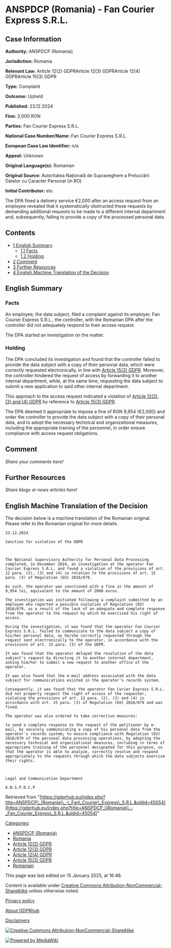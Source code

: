 # ANSPDCP (Romania) - Fan Courier Express S.R.L.

## Case Information

**Authority:** ANSPDCP (Romania)

**Jurisdiction:** Romania

**Relevant Law:** Article 12(2) GDPRArticle 12(3) GDPRArticle 12(4) GDPRArticle 15(3) GDPR

**Type:** Complaint

**Outcome:** Upheld

**Published:** 23.12.2024

**Fine:** 2,000 RON

**Parties:** Fan Courier Express S.R.L.

**National Case Number/Name:** Fan Courier Express S.R.L.

**European Case Law Identifier:** n/a

**Appeal:** Unknown

**Original Language(s):** Romanian

**Original Source:** Autoritatea Naţională de Supraveghere a Prelucrării Datelor cu Caracter Personal (in RO)

**Initial Contributor:** elu

The DPA fined a delivery service €2,000 after an access request from an employee revealed that it systematically obstructed these requests by demanding additional requests to be made to a different internal department and, subsequently, failing to provide a copy of the processed personal data.

## Contents

*   [1 English Summary](#English_Summary)
    *   [1.1 Facts](#Facts)
    *   [1.2 Holding](#Holding)
*   [2 Comment](#Comment)
*   [3 Further Resources](#Further_Resources)
*   [4 English Machine Translation of the Decision](#English_Machine_Translation_of_the_Decision)

## English Summary

### Facts

An employee, the data subject, filed a complaint against its employer, Fan Courier Express S.R.L., the controller, with the Romanian DPA after the controller did not adequately respond to their access request.

The DPA started an investigation on the matter.

### Holding

The DPA concluded its investigation and found that the controller failed to provide the data subject with a copy of their personal data, which were correctly requested electronically, in line with [Article 15(3) GDPR](/index.php?title=Article_15_GDPR#3 "Article 15 GDPR"). Moreover, the controller hindered the request of access by forwarding it to another internal department, while, at the same time, requesting the data subject to submit a new application to said other internal department.

This approach to the access request indicated a violation of [Article 12(2), (3) and (4) GDPR](/index.php?title=Article_12_GDPR "Article 12 GDPR") by reference to [Article 15(3) GDPR](/index.php?title=Article_15_GDPR#3 "Article 15 GDPR").

The DPA deemed it appropriate to impose a fine of RON 9,954 (€2,000) and order the controller to provide the data subject with a copy of their personal data, and to adopt the necessary technical and organizational measures, including the appropriate training of the personnel, in order ensure compliance with access request obligations.

## Comment

_Share your comments here!_

## Further Resources

_Share blogs or news articles here!_

## English Machine Translation of the Decision

The decision below is a machine translation of the Romanian original. Please refer to the Romanian original for more details.

```
23.12.2024

Sanction for violation of the GDPR

 

The National Supervisory Authority for Personal Data Processing completed, in December 2024, an investigation at the operator Fan Courier Express S.R.L. and found a violation of the provisions of art. 12 para. (2), (3) and (4) in relation to the provisions of art. 15 para. (3) of Regulation (EU) 2016/679.

As such, the operator was sanctioned with a fine in the amount of 9,954 lei, equivalent to the amount of 2000 euros.

The investigation was initiated following a complaint submitted by an employee who reported a possible violation of Regulation (EU) 2016/679, as a result of the lack of an adequate and complete response from the operator to the request by which he exercised his right of access.  

During the investigation, it was found that the operator Fan Courier Express S.R.L. failed to communicate to the data subject a copy of his/her personal data, as he/she correctly requested through the request sent electronically to the operator, in accordance with the provisions of art. 15 para. (3) of the GDPR.

It was found that the operator delayed the resolution of the data subject's request by directing it to another internal department, asking him/her to submit a new request to another office of the operator.

It was also found that the e-mail address associated with the data subject for communications existed in the operator's records system.

Consequently, it was found that the operator Fan Curier Express S.R.L. did not properly respect the right of access of the requester, violating the provisions of art. 12 para. (2), (3) and (4) in accordance with art. 15 para. (3) of Regulation (EU) 2016/679 and was fined.

The operator was also ordered to take corrective measures:

to send a complete response to the request of the petitioner by e-mail, by securely communicating a copy of his personal data from the operator's records system; to ensure compliance with Regulation (EU) 2016/679 of the personal data processing operations, by adopting the necessary technical and organizational measures, including in terms of appropriate training of the personnel designated for this purpose, so that the operator is able to analyze, correctly resolve and respond appropriately to the requests through which the data subjects exercise their rights.

 

Legal and Communication Department    

A.N.S.P.D.C.P

```

Retrieved from "[https://gdprhub.eu/index.php?title=ANSPDCP\_(Romania)\_-\_Fan\_Courier\_Express\_S.R.L.&oldid=45054](https://gdprhub.eu/index.php?title=ANSPDCP_\(Romania\)_-_Fan_Courier_Express_S.R.L.&oldid=45054)"

[Categories](/index.php?title=Special:Categories "Special:Categories"):

*   [ANSPDCP (Romania)](/index.php?title=Category:ANSPDCP_\(Romania\) "Category:ANSPDCP (Romania)")
*   [Romania](/index.php?title=Category:Romania "Category:Romania")
*   [Article 12(2) GDPR](/index.php?title=Category:Article_12\(2\)_GDPR "Category:Article 12(2) GDPR")
*   [Article 12(3) GDPR](/index.php?title=Category:Article_12\(3\)_GDPR "Category:Article 12(3) GDPR")
*   [Article 12(4) GDPR](/index.php?title=Category:Article_12\(4\)_GDPR "Category:Article 12(4) GDPR")
*   [Article 15(3) GDPR](/index.php?title=Category:Article_15\(3\)_GDPR "Category:Article 15(3) GDPR")
*   [Romanian](/index.php?title=Category:Romanian "Category:Romanian")

This page was last edited on 15 January 2025, at 16:46.

Content is available under [Creative Commons Attribution-NonCommercial-ShareAlike](https://creativecommons.org/licenses/by-nc-sa/4.0/) unless otherwise noted.

[Privacy policy](/index.php?title=GDPRhub:Privacy_policy)

[About GDPRhub](/index.php?title=GDPRhub:About)

[Disclaimers](/index.php?title=GDPRhub:General_disclaimer)

[![Creative Commons Attribution-NonCommercial-ShareAlike](/resources/assets/licenses/cc-by-nc-sa.png)](https://creativecommons.org/licenses/by-nc-sa/4.0/)

[![Powered by MediaWiki](/resources/assets/poweredby_mediawiki_88x31.png)](https://www.mediawiki.org/)
